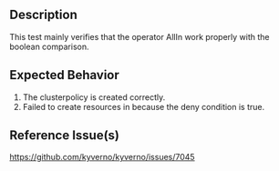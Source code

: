 ## Description

This test mainly verifies that the operator AllIn work properly with the boolean comparison.

## Expected Behavior

1. The clusterpolicy is created correctly.
2. Failed to create resources in because the deny condition is true.

## Reference Issue(s)

https://github.com/kyverno/kyverno/issues/7045
